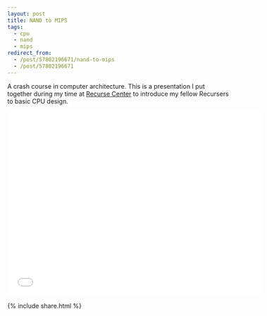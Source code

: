 ```yaml
---
layout: post
title: NAND to MIPS
tags:
  - cpu
  - nand
  - mips
redirect_from:
  - /post/57802196671/nand-to-mips
  - /post/57802196671
---
```


A crash course in computer architecture. This is a presentation I put together during my time at [Recurse Center](https://recurse.com) to introduce my fellow Recursers to basic CPU design.

<iframe src="//slides.com/skryl/nand-to-mips/embed" width="576" height="420" scrolling="no" frameborder="0" webkitallowfullscreen mozallowfullscreen allowfullscreen></iframe>

{% include share.html %}